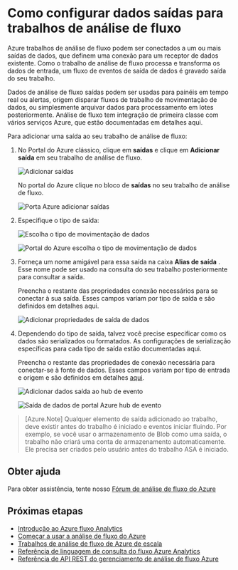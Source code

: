 <properties 
    pageTitle="Como configurar dados saídas para trabalhos de análise de fluxo | Microsoft Azure" 
    description="Configurar saídas para trabalhos de análise de fluxo | segmento de caminho de aprendizagem."
    keywords="dados de saída, movimentação de dados"
    documentationCenter=""
    services="stream-analytics"
    authors="jeffstokes72" 
    manager="jhubbard" 
    editor="cgronlun"/>

<tags 
    ms.service="stream-analytics" 
    ms.devlang="na" 
    ms.topic="article" 
    ms.tgt_pltfrm="na" 
    ms.workload="data-services" 
    ms.date="09/26/2016" 
    ms.author="jeffstok"/> 

# <a name="how-to-configure-data-outputs-for-stream-analytics-jobs"></a>Como configurar dados saídas para trabalhos de análise de fluxo

Azure trabalhos de análise de fluxo podem ser conectados a um ou mais saídas de dados, que definem uma conexão para um receptor de dados existente. Como o trabalho de análise de fluxo processa e transforma os dados de entrada, um fluxo de eventos de saída de dados é gravado saída do seu trabalho.

Dados de análise de fluxo saídas podem ser usadas para painéis em tempo real ou alertas, origem disparar fluxos de trabalho de movimentação de dados, ou simplesmente arquivar dados para processamento em lotes posteriormente. Análise de fluxo tem integração de primeira classe com vários serviços Azure, que estão documentadas em detalhes aqui.

Para adicionar uma saída ao seu trabalho de análise de fluxo:

1. No Portal do Azure clássico, clique em **saídas** e clique em **Adicionar saída** em seu trabalho de análise de fluxo.

    ![Adicionar saídas](./media/stream-analytics-add-outputs/1-stream-analytics-add-outputs.png)  

    No portal do Azure clique no bloco de **saídas** no seu trabalho de análise de fluxo.

    ![Porta Azure adicionar saídas](./media/stream-analytics-add-outputs/5-stream-analytics-add-outputs.png)

2. Especifique o tipo de saída:

    ![Escolha o tipo de movimentação de dados](./media/stream-analytics-add-outputs/2-stream-analytics-add-outputs.png)  

    ![Portal do Azure escolha o tipo de movimentação de dados](./media/stream-analytics-add-outputs/6-stream-analytics-add-outputs.png)

3. Forneça um nome amigável para essa saída na caixa **Alias de saída** . Esse nome pode ser usado na consulta do seu trabalho posteriormente para consultar a saída.  
    
    Preencha o restante das propriedades conexão necessários para se conectar à sua saída.  Esses campos variam por tipo de saída e são definidos em detalhes aqui.  

    ![Adicionar propriedades de saída de dados](./media/stream-analytics-add-outputs/3-stream-analytics-add-outputs.png)  

4. Dependendo do tipo de saída, talvez você precise especificar como os dados são serializados ou formatados. As configurações de serialização específicas para cada tipo de saída estão documentadas aqui.

    Preencha o restante das propriedades de conexão necessária para conectar-se à fonte de dados. Esses campos variam por tipo de entrada e origem e são definidos em detalhes [aqui](stream-analytics-create-a-job.md).  

    ![Adicionar dados saída ao hub de evento](./media/stream-analytics-add-outputs/4-stream-analytics-add-outputs.png)  

    ![Saída de dados de portal Azure hub de evento](./media/stream-analytics-add-outputs/7-stream-analytics-add-outputs.png)  

> [Azure.Note] Qualquer elemento de saída adicionado ao trabalho, deve existir antes do trabalho é iniciado e eventos iniciar fluindo. Por exemplo, se você usar o armazenamento de Blob como uma saída, o trabalho não criará uma conta de armazenamento automaticamente. Ele precisa ser criados pelo usuário antes do trabalho ASA é iniciado.

## <a name="get-help"></a>Obter ajuda
Para obter assistência, tente nosso [Fórum de análise de fluxo do Azure](https://social.msdn.microsoft.com/Forums/en-US/home?forum=AzureStreamAnalytics)

## <a name="next-steps"></a>Próximas etapas

- [Introdução ao Azure fluxo Analytics](stream-analytics-introduction.md)
- [Começar a usar a análise de fluxo do Azure](stream-analytics-get-started.md)
- [Trabalhos de análise de fluxo de Azure de escala](stream-analytics-scale-jobs.md)
- [Referência de linguagem de consulta do fluxo Azure Analytics](https://msdn.microsoft.com/library/azure/dn834998.aspx)
- [Referência de API REST do gerenciamento de análise de fluxo Azure](https://msdn.microsoft.com/library/azure/dn835031.aspx)
